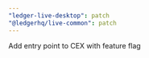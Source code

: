 ```yaml
---
"ledger-live-desktop": patch
"@ledgerhq/live-common": patch
---
```


Add entry point to CEX with feature flag
